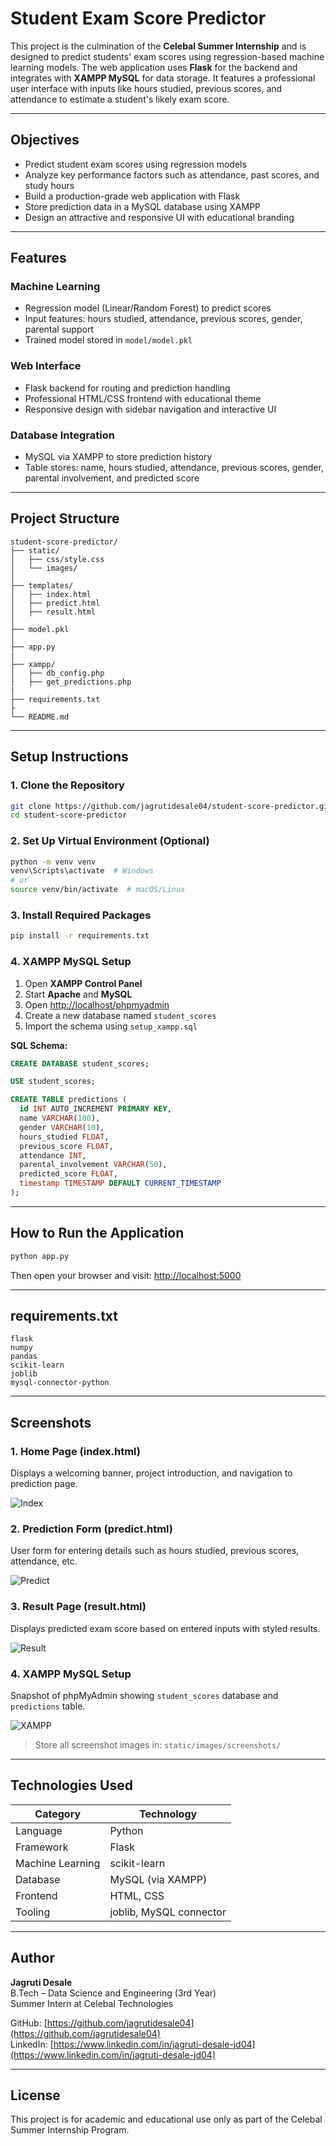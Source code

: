 # Student Exam Score Predictor

This project is the culmination of the **Celebal Summer Internship** and is designed to predict students' exam scores using regression-based machine learning models. The web application uses **Flask** for the backend and integrates with **XAMPP MySQL** for data storage. It features a professional user interface with inputs like hours studied, previous scores, and attendance to estimate a student's likely exam score.

---

## Objectives

- Predict student exam scores using regression models
- Analyze key performance factors such as attendance, past scores, and study hours
- Build a production-grade web application with Flask
- Store prediction data in a MySQL database using XAMPP
- Design an attractive and responsive UI with educational branding

---

## Features

### Machine Learning

- Regression model (Linear/Random Forest) to predict scores
- Input features: hours studied, attendance, previous scores, gender, parental support
- Trained model stored in `model/model.pkl`

### Web Interface

- Flask backend for routing and prediction handling
- Professional HTML/CSS frontend with educational theme
- Responsive design with sidebar navigation and interactive UI

### Database Integration

- MySQL via XAMPP to store prediction history
- Table stores: name, hours studied, attendance, previous scores, gender, parental involvement, and predicted score

---

## Project Structure

```
student-score-predictor/
├── static/
│   ├── css/style.css
│   └── images/
│
├── templates/
│   ├── index.html
│   ├── predict.html
│   ├── result.html
│
├── model.pkl
│
├── app.py
|
├── xampp/
│   ├── db_config.php
│   ├── get_predictions.php
|  
├── requirements.txt
├
└── README.md
```

---

## Setup Instructions

### 1. Clone the Repository

```bash
git clone https://github.com/jagrutidesale04/student-score-predictor.git
cd student-score-predictor
```

### 2. Set Up Virtual Environment (Optional)

```bash
python -m venv venv
venv\Scripts\activate  # Windows
# or
source venv/bin/activate  # macOS/Linux
```

### 3. Install Required Packages

```bash
pip install -r requirements.txt
```

### 4. XAMPP MySQL Setup

1. Open **XAMPP Control Panel**
2. Start **Apache** and **MySQL**
3. Open [http://localhost/phpmyadmin](http://localhost/phpmyadmin)
4. Create a new database named `student_scores`
5. Import the schema using `setup_xampp.sql`

**SQL Schema:**

```sql
CREATE DATABASE student_scores;

USE student_scores;

CREATE TABLE predictions (
  id INT AUTO_INCREMENT PRIMARY KEY,
  name VARCHAR(100),
  gender VARCHAR(10),
  hours_studied FLOAT,
  previous_score FLOAT,
  attendance INT,
  parental_involvement VARCHAR(50),
  predicted_score FLOAT,
  timestamp TIMESTAMP DEFAULT CURRENT_TIMESTAMP
);
```

---

## How to Run the Application

```bash
python app.py
```

Then open your browser and visit: [http://localhost:5000](http://localhost:5000)

---

## requirements.txt

```
flask
numpy
pandas
scikit-learn
joblib
mysql-connector-python
```

---

## Screenshots

### 1. Home Page (index.html)

Displays a welcoming banner, project introduction, and navigation to prediction page.

![Index](static/images/index.png)

### 2. Prediction Form (predict.html)

User form for entering details such as hours studied, previous scores, attendance, etc.

![Predict](static/images/predict.png)

### 3. Result Page (result.html)

Displays predicted exam score based on entered inputs with styled results.

![Result](static/images/result.png)

### 4. XAMPP MySQL Setup

Snapshot of phpMyAdmin showing `student_scores` database and `predictions` table.

![XAMPP](static/images/xampp.png)

> Store all screenshot images in: `static/images/screenshots/`

---

## Technologies Used

| Category         | Technology              |
| ---------------- | ----------------------- |
| Language         | Python                  |
| Framework        | Flask                   |
| Machine Learning | scikit-learn            |
| Database         | MySQL (via XAMPP)       |
| Frontend         | HTML, CSS               |
| Tooling          | joblib, MySQL connector |

---

## Author

**Jagruti Desale**  
B.Tech – Data Science and Engineering (3rd Year)  
Summer Intern at Celebal Technologies  

GitHub: [https://github.com/jagrutidesale04](https://github.com/jagrutidesale04)  
LinkedIn: [https://www.linkedin.com/in/jagruti-desale-jd04](https://www.linkedin.com/in/jagruti-desale-jd04)

---

## License

This project is for academic and educational use only as part of the Celebal Summer Internship Program.
